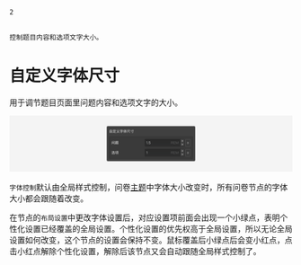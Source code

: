```index
2
```
```tag

```
```summary
控制题目内容和选项文字大小。
```
# 自定义字体尺寸

用于调节题目页面里问题内容和选项文字的大小。

<img src='../assets/questionLayoutSetting/02userdefinedFontSize/custom-font-size.png'>

`字体控制`默认由全局样式控制，问卷[主题](../../04layoutOfEditor/03components/03theme.md)中字体大小改变时，所有问卷节点的字体大小都会跟随着改变。

在节点的`布局设置`中更改字体设置后，对应设置项前面会出现一个小绿点，表明个性化设置已经覆盖的全局设置。个性化设置的优先权高于全局设置，所以无论全局设置如何改变，这个节点的设置会保持不变。鼠标覆盖后小绿点后会变小红点，点击小红点解除个性化设置，解除后该节点又会自动跟随全局样式控制了。
